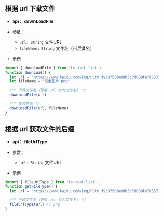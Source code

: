 ## 根据 url 下载文件

- **api：** **downLoadFile**
  
- 参数：
  - `url: String` 文件URL
  - `fileName: String` 文件名（带后缀名）
- 示例
```js
import { downLoadFile } from 'ts-tool-list';
function DownLoad() {
  let url = "https://www.baidu.com/img/PCtm_d9c8750bed0b3c7d089fa7d55720d6cf.png"
  let fileName = "百度图片.png"

  /** 不传文件名（使用 url 作为文件名） */
  downLoadFile(url)

  /** 传文件名 */
  downLoadFile(url, fileName)
}
```
## 根据 url 获取文件的后缀

- **api：** **fileUrlType**
  
- 参数：
  - `url: String` 文件URL
- 示例
```js
import { fileUrlType } from 'ts-tool-list';
function getFileType() {
  let url = "https://www.baidu.com/img/PCtm_d9c8750bed0b3c7d089fa7d55720d6cf.png"

  /** 不传文件名（使用 url 作为文件名） */
  fileUrlType(url) // png
}
```